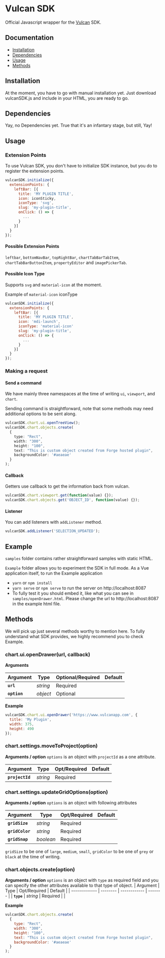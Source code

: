 # Vulcan SDK

Official Javascript wrapper for the [Vulcan](https://vulcanapp.com/) SDK.

## Documentation

- [Installation](#installation)
- [Dependencies](#dependencies)
- [Usage](#usage)
- [Methods](#methods)

## Installation

At the moment, you have to go with manual installation yet. Just download vulcanSDK.js and include in your HTML, you are ready to go.

## Dependencies

Yay, no Dependencies yet. True that it's an infantary stage, but still, Yay!

## Usage

### Extension Points

To use Vulcan SDK, you don't have to initialize SDK instance, but you do to register the extension points.

```js
vulcanSDK.initialize({
  extensionPoints: {
    leftBar: [{
      title: 'MY PLUGIN TITLE',
      icon: iconSticky,
      iconType: 'svg',
      slug: 'my-plugin-title',
      onClick: () => {
        ...
      }
    }]
  }
});
```
#### Possible Extension Points
`leftbar`, `bottomNavBar`, `topRightBar`, `chartTabBarTabItem`, `chartTabBarButtonItem`, `propertyEditor` and `imagePickerTab`.


#### Possible Icon Type
Supports `svg` and `material-icon` at the moment.

Example of `material-icon` iconType
```js
vulcanSDK.initialize({
  extensionPoints: {
    leftBar: [{
      title: 'MY PLUGIN TITLE',
      icon: 'mdi-launch',
      iconType: 'material-icon'
      slug: 'my-plugin-title',
      onClick: () => {
        ...
      }
    }]
  }
});
```


### Making a request

#### Send a command

We have mainly three namespaces at the time of writing `ui`, `viewport`, and `chart`.

Sending command is straightforward, note that some methods may need additional options to be sent along.
```ts
vulcanSDK.chart.ui.openTreeView();
vulcanSDK.chart.objects.create(
  {
    type: "Rect",
    width: "300",
    height: "100",
    text: "This is custom object created from Forge hosted plugin",
    backgroundColor: '#aeaeae'
  }
);
```

#### Callback

Getters use callback to get the information back from vulcan.

```ts
vulcanSDK.chart.viewport.get(function(value) {});
vulcanSDK.chart.objects.get('OBJECT_ID', function(value) {});
```

#### Listener

You can add listeners with `addListener` method.

```ts
vulcanSDK.addListener('SELECTION_UPDATED');
```


## Example

`samples` folder contains rather straightforward samples with static HTML. 


`Example` folder allows you to experiment the SDK in full mode. As a Vue application itself, to run the Example application
  - `yarn` or `npm install`
  - `yarn serve` or `npm serve` to run the server on http://localhost:8087
  - To fully test it you should embed it, like what you can see in `samples/openDrawer.html`. Please change the url to http://localhost:8087 in the example html file.


## Methods

We will pick up just several methods worthy to mention here. To fully understand what SDK provides, we highly recommend you to check Example.

### chart.ui.openDrawer(url, callback)

**Arguments**

| Argument            | Type       | Optional/Required | Default    |
| ------------------- | ---------- | ----------------- | ---------- |
| **`url`**           | _string_   | Required          |            |
| **`option`**        | _object_   | Optional          |            |

**Example**

```js
vulcanSDK.chart.ui.openDrawer('https://www.vulcanapp.com', { 
  title: 'My Plugin', 
  width: 375, 
  height: 490 
});
```

### chart.settings.moveToProject(option)

**Arguments / option**
`options` is an object with `projectId` as a one attribute.

| Argument          | Type     | Opt/Required | Default |
| ----------------- | -------- | ------------ | ------- |
| **`projectId`**   | _string_ | Required     |         |

### chart.settings.updateGridOptions(option)

**Arguments / option**
`options` is an object with following attributes

| Argument          | Type      | Opt/Required | Default |
| ----------------- | --------  | ------------ | ------- |
| **`gridSize`**    | _string_  | Required     |         |
| **`gridColor`**   | _string_  | Required     |         |
| **`gridSnap`**    | _boolean_ | Required    |         |

`gridSize` to be one of `large`, `medium`, `small`, `gridColor` to be one of `grey` or `black` at the time of writing.

### chart.objects.create(option)

**Arguments / option**
`options` is an object with `type` as required field and you can specify the other attributes available to that type of object. 
| Argument      | Type     | Opt/Required | Default |
| ------------- | -------- | ------------ | ------- |
| **`type`**    | _string_ | Required     |         |


**Example**

```js
vulcanSDK.chart.objects.create(
  {
    type: "Rect",
    width: "300",
    height: "100",
    text: "This is custom object created from Forge hosted plugin",
    backgroundColor: '#aeaeae'
  }
);
```
